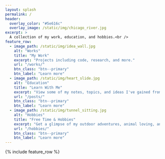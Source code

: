 ```yaml
---
layout: splash
permalink: /
header:
  overlay_color: "#5e616c"
  overlay_image: /static/img/chicago_river.jpg
excerpt: >
  A collection of my work, education, and hobbies.<br />
feature_row:
  - image_path: /static/img/idea_wall.jpg
    alt: "Works"
    title: "My Work"
    excerpt: "Projects including code, research, and more."
    url: "/works/"
    btn_class: "btn--primary"
    btn_label: "Learn more"
  - image_path: /static/img/heart_slide.jpg
    alt: "Education"
    title: "Learn With Me"
    excerpt: "View some of my notes, topics, and ideas I've gained from school."
    url: "/posts/"
    btn_class: "btn--primary"
    btn_label: "Learn more"
  - image_path: /static/img/tunnel_sitting.jpg
    alt: "Hobbies"
    title: "Free Time & Hobbies"
    excerpt: "Get a glimpse of my outdoor adventures, animal loving, and artistic side."
    url: "/hobbies/"
    btn_class: "btn--primary"
    btn_label: "Learn more"      
---
```


{% include feature_row %}
